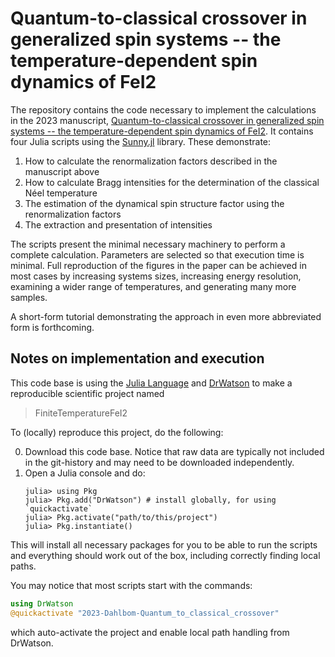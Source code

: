 # Quantum-to-classical crossover in generalized spin systems -- the temperature-dependent spin dynamics of FeI2

The repository contains the code necessary to implement the calculations in the 2023 manuscript, [Quantum-to-classical crossover in generalized spin systems -- the temperature-dependent spin dynamics of FeI2](https://arxiv.org/abs/2310.19905). It contains four Julia scripts using the [Sunny.jl](https://github.com/SunnySuite/Sunny.jl) library. These demonstrate:

1) How to calculate the renormalization factors described in the manuscript above
2) How to calculate Bragg intensities for the determination of the classical Néel temperature
3) The estimation of the dynamical spin structure factor using the renormalization factors
4) The extraction and presentation of intensities

The scripts present the minimal necessary machinery to perform a complete calculation. Parameters are selected so that execution time is minimal. Full reproduction of the figures in the paper can be achieved in most cases by increasing systems sizes, increasing energy resolution, examining a wider range of temperatures, and generating many more samples.

A short-form tutorial demonstrating the approach in even more abbreviated form is forthcoming.

## Notes on implementation and execution

This code base is using the [Julia Language](https://julialang.org/) and
[DrWatson](https://juliadynamics.github.io/DrWatson.jl/stable/)
to make a reproducible scientific project named
> FiniteTemperatureFeI2

To (locally) reproduce this project, do the following:

0. Download this code base. Notice that raw data are typically not included in the
   git-history and may need to be downloaded independently.
1. Open a Julia console and do:
   ```
   julia> using Pkg
   julia> Pkg.add("DrWatson") # install globally, for using `quickactivate`
   julia> Pkg.activate("path/to/this/project")
   julia> Pkg.instantiate()
   ```

This will install all necessary packages for you to be able to run the scripts and
everything should work out of the box, including correctly finding local paths.

You may notice that most scripts start with the commands:
```julia
using DrWatson
@quickactivate "2023-Dahlbom-Quantum_to_classical_crossover"
```
which auto-activate the project and enable local path handling from DrWatson.
